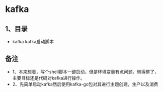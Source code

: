 # kafka

## 1、目录
- kafka kafka启动脚本

## 备注
- 1、本来想着，写个shell脚本一键启动，但是环境变量有点问题，懒得整了，主要目标还是代码对kafka进行操作。
- 2、先简单启动kafka然后使用kafka-go包对其进行主题创建，生产以及消费